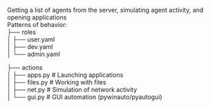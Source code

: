 Getting a list of agents from the server, simulating agent activity, and opening applications  
Patterns of behavior:  
├── roles  
│   ├── user.yaml               
│   ├── dev.yaml                
│   └── admin.yaml

├── actions  
│   ├── apps.py               # Launching applications  
│   ├── files.py              #  Working with files  
│   ├── net.py                # Simulation of network activity  
│   └── gui.py                #  GUI automation (pywinauto/pyautogui)  
